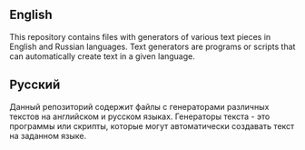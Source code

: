 ## English

This repository contains files with generators of various text pieces in English and Russian languages. Text generators are programs or scripts that can automatically create text in a given language.

## Русский

Данный репозиторий содержит файлы с генераторами различных текстов на английском и русском языках. Генераторы текста - это программы или скрипты, которые могут автоматически создавать текст на заданном языке.

